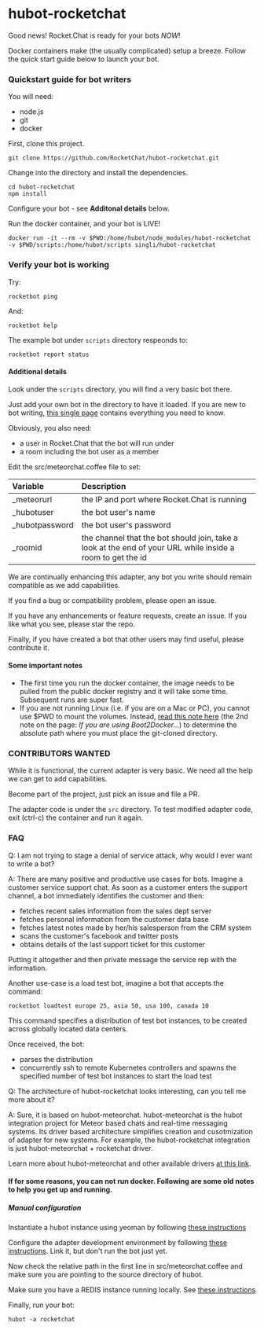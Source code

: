 # hubot-rocketchat

Good news!  Rocket.Chat is ready for your bots *NOW*!  

Docker containers make (the usually complicated) setup a breeze.  Follow the quick start guide below to launch your bot.

### Quickstart guide for bot writers

You will need:

* node.js 
* git
* docker

First, clone this project.

```
git clone https://github.com/RocketChat/hubot-rocketchat.git
```

Change into the directory and install the dependencies.

```
cd hubot-rocketchat
npm install
```

Configure your bot - see **Additonal details** below.

Run the docker container, and your bot is LIVE!
```
docker run -it --rm -v $PWD:/home/hubot/node_modules/hubot-rocketchat -v $PWD/scripts:/home/hubot/scripts singli/hubot-rocketchat
```


### Verify your bot is working
Try:
```
rocketbot ping
```

And:
```
rocketbot help
```
The example bot under `scripts` directory respeonds to:
```
rocketbot report status
```


#### Additional details
Look under the `scripts` directory, you will find a very basic bot there.   

Just add your own bot in the directory to have it loaded.  If you are new to bot writing, [this single page](https://hubot.github.com/docs/scripting/) contains everything you need to know.

Obviously, you also need:

* a user in Rocket.Chat that the bot will run under
* a room including the bot user as a member

Edit the src/meteorchat.coffee file to set:

Variable | Description
:---- | :----
_meteorurl | the IP and port where Rocket.Chat is running
_hubotuser | the bot user's name
_hubotpassword | the bot user's password
_roomid | the channel that the bot should join, take a look at the end of your URL while inside a room to get the id

We are continually enhancing this adapter, any bot you write should remain compatible as we add capabilities.

If you find a bug or compatibility problem, please open an issue.  

If you have any enhancements or feature requests, create an issue.  If you like what you see, please star the repo.

Finally, if you have created a bot that other users may find useful, please contribute it.


#### Some important notes

* The first time you run the docker container, the image needs to be pulled from the public docker registry and it will take some time.  Subsequent runs are super fast.
* If you are not running Linux (i.e. if you are on a Mac or PC), you cannot use $PWD to mount the volumes.  Instead, [read this note here](https://docs.docker.com/userguide/dockervolumes/) (the 2nd note on the page: *If you are using Boot2Docker...*) to determine the absolute path where you must place the git-cloned directory.   

### CONTRIBUTORS WANTED

While it is functional, the current adapter is very basic.  We need all the help we can get to add capabilities.  

Become part of the project, just pick an issue and file a PR.

The adapter code is under the `src` directory.   To test modified adapter code, exit (ctrl-c) the container and run it again.


### FAQ

Q:  I am not trying to stage a denial of service attack, why would I ever want to write a bot?

A:  There are many positive and productive use cases for bots.    Imagine a customer service support chat.   As soon as a customer enters the support channel, a bot immediately identifies the customer and then:
* fetches recent sales information from the sales dept server
* fetches personal information from the customer data base
* fetches latest notes made by her/his salesperson from the CRM system
* scans the customer's facebook and twitter posts
* obtains details of the last support ticket for this customer 

Putting it altogether and then private message the service rep with the information.

Another use-case is a load test bot, imagine a bot that accepts the command:

````
rocketbot loadtest europe 25, asia 50, usa 100, canada 10
````
This command specifies a distribution of test bot instances, to be created across globally located data centers.  

Once received, the bot:
* parses the distribution
* concurrently ssh to remote Kubernetes controllers and spawns the specified number of test bot instances to start the load test

Q:   The architecture of hubot-rocketchat looks interesting, can you tell me more about it?

A:  Sure, it is based on hubot-meteorchat.  hubot-meteorchat is the hubot integration project for Meteor based chats and real-time messaging systems.  Its driver based architecture simplifies creation and cusotmization of adapter for new systems. For example, the hubot-rocketchat integration is just hubot-meteorchat + rocketchat driver.

Learn more about hubot-meteorchat and other available drivers [at this link](https://github.com/Sing-Li/hubot-meteorchat).


#### If for some reasons, you can not run docker.  Following are some old notes to help you get up and running.

##### Manual configuration 

Instantiate a hubot instance using yeoman by following [these instructions](https://hubot.github.com/docs/)


Configure the adapter development environment by following [these instructions](https://hubot.github.com/docs/adapters/development/).  Link it, but don't run the bot just yet.

Now check the relative path in the first line in src/meteorchat.coffee and make sure you are pointing to the source directory of hubot.

Make sure you have a REDIS instance running locally. See [these instructions](http://redis.io/topics/quickstart)

Finally, run your bot:
```
hubot -a rocketchat 

```

